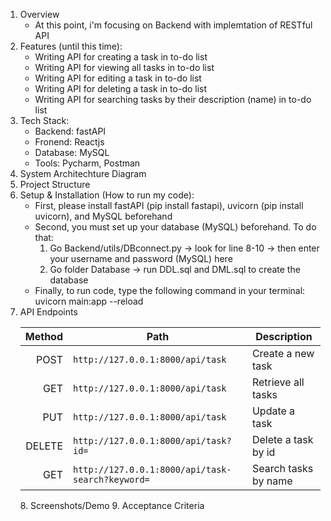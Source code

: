 1. Overview
   - At this point, i'm focusing on Backend with implemtation of RESTful API
2. Features (until this time):
   - Writing API for creating a task in to-do list
   - Writing API for viewing all tasks in to-do list
   - Writing API for editing a task in to-do list
   - Writing API for deleting a task in to-do list
   - Writing API for searching tasks by their description (name) in to-do list
3. Tech Stack:
   - Backend: fastAPI
   - Fronend: Reactjs
   - Database: MySQL
   - Tools: Pycharm, Postman
4. System Architechture Diagram
5. Project Structure
6. Setup & Installation (How to run my code):
   - First, please install fastAPI (pip install fastapi), uvicorn (pip install uvicorn), and MySQL beforehand
   - Second, you must set up your database (MySQL) beforehand. To do that:
     1. Go Backend/utils/DBconnect.py -> look for line 8-10 -> then enter your username and password (MySQL) here
     2. Go folder Database -> run DDL.sql and DML.sql to create the database
   - Finally, to run code, type the following command in your terminal: uvicorn main:app --reload
7. API Endpoints
   <table>
  <thead>
    <tr>
      <th style="text-align:right">Method</th>
      <th>Path</th>
      <th>Description</th>
    </tr>
  </thead>
  <tbody>
    <tr><td style="text-align:right">POST</td><td><code>http://127.0.0.1:8000/api/task</code></td><td>Create a new task</td></tr>
    <tr><td style="text-align:right">GET</td><td><code>http://127.0.0.1:8000/api/task</code></td><td>Retrieve all tasks</td></tr>
     <tr><td style="text-align:right">PUT</td><td><code>http://127.0.0.1:8000/api/task</code></td><td>Update a task</td></tr>
     <tr><td style="text-align:right">DELETE</td><td><code>http://127.0.0.1:8000/api/task?id=</code></td><td>Delete a task by id</td></tr>
     <tr><td style="text-align:right">GET</td><td><code>http://127.0.0.1:8000/api/task-search?keyword=</code></td><td>Search tasks by name</td></tr>
  </tbody>
</table>
8. Screenshots/Demo
9. Acceptance Criteria
